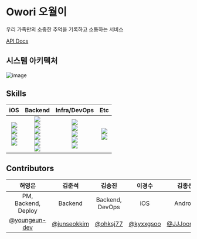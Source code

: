 # Owori 오월이
우리 가족만의 소중한 추억을 기록하고 소통하는 서비스

[API Docs](https://teamowori.github.io/Owori-Api-Docs/)

## 시스템 아키텍처
![image](https://github.com/TeamOwori/.github/assets/78026977/cd2b710a-a268-4fe6-a3a2-7ae5ba0eed7c)



## Skills
|iOS|Backend|Infra/DevOps|Etc|
|:---:|:---:|:---:|:---:|
|<img src="https://img.shields.io/badge/swift-F05138?style=for-the-badge&logo=Swift&logoColor=white"><br><img src="https://img.shields.io/badge/SWiFTUI-2088FF?style=for-the-badge&logoColor=white"><br><img src="https://img.shields.io/badge/APPLE_SDK-000000?style=for-the-badge&logoColor=white"><br><img src="https://img.shields.io/badge/KAKAO_SDK-FFCD00?style=for-the-badge&logoColor=white">|<img src="https://img.shields.io/badge/java-007396?style=for-the-badge&logo=OpenJDK&logoColor=white"><br><img src="https://img.shields.io/badge/springboot-6DB33F?style=for-the-badge&logo=springboot&logoColor=white"> <br><img src="https://img.shields.io/badge/springsecurity-6DB33F?style=for-the-badge&logo=springsecurity&logoColor=white"> <br><img src="https://img.shields.io/badge/hibernate-59666C?style=for-the-badge&logo=hibernate&logoColor=white"> <br> <img src="https://img.shields.io/badge/MySQL-4479A1?style=for-the-badge&logo=MySQL&logoColor=white"><br><img src="https://img.shields.io/badge/junit5-25A162?style=for-the-badge&logo=junit5&logoColor=white">|<img src="https://img.shields.io/badge/amazons3-569A31?style=for-the-badge&logo=amazons3&logoColor=white"><br><img src="https://img.shields.io/badge/amazonaws-232F3E?style=for-the-badge&logo=amazonaws&logoColor=white"><br><img src="https://img.shields.io/badge/nginx-009639?style=for-the-badge&logo=nginx&logoColor=white"><br><img src="https://img.shields.io/badge/docker-2496ED?style=for-the-badge&logo=docker&logoColor=white"><br><img src="https://img.shields.io/badge/githubactions-2088FF?style=for-the-badge&logo=githubactions&logoColor=white">|<img src="https://img.shields.io/badge/git-F05032?style=for-the-badge&logo=git&logoColor=white"><br><img src="https://img.shields.io/badge/postman-FF6C37?style=for-the-badge&logo=postman&logoColor=white">|

## Contributors
|허영은|김준석|김승진|이경수|김종신|민대인|심영수|김혜원|최세린|
|:----:|:----:|:----:|:----:|:----:|:----:|:----:|:----:|:----:|
|PM, Backend, Deploy|Backend|Backend, DevOps|iOS|Android|Android|Android|Design|Design|
|<a href="https://github.com/youngeun-dev">@youngeun-dev</a>|<a href="https://github.com/junseokkim">@junseokkim</a>|<a href="https://github.com/ohksj77">@ohksj77</a>|<a href="https://github.com/kyxxgsoo">@kyxxgsoo</a>|<a href="https://github.com/JJJoonngg">@JJJoonngg</a>|<a href="https://github.com/bamin0422">@bamin0422</a>|<a href="https://github.com/posite">@posite</a>|<a href="https://github.com/Hyewon619">@Hyewon619</a>|<a href="https://github.com/serin727">@serin727</a>|

